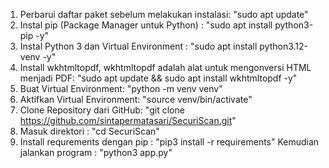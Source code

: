 1. Perbarui daftar paket sebelum melakukan instalasi: "sudo apt update"
2. Instal pip (Package Manager untuk Python) : "sudo apt install python3-pip -y"
3. Instal Python 3 dan Virtual Environment : "sudo apt install python3.12-venv -y" 
4. Install wkhtmltopdf, wkhtmltopdf adalah alat untuk mengonversi HTML menjadi PDF:
"sudo apt update && sudo apt install wkhtmltopdf -y"
5. Buat Virtual Environment: "python -m venv venv"
6. Aktifkan Virtual Environment: "source venv/bin/activate"
7. Clone Repository dari GitHub:
"git clone https://github.com/sintapermatasari/SecuriScan.git" 
8. Masuk direktori : "cd SecuriScan"
9. Install requrements dengan pip : "pip3 install -r requirements"
Kemudian jalankan program : "python3 app.py"
